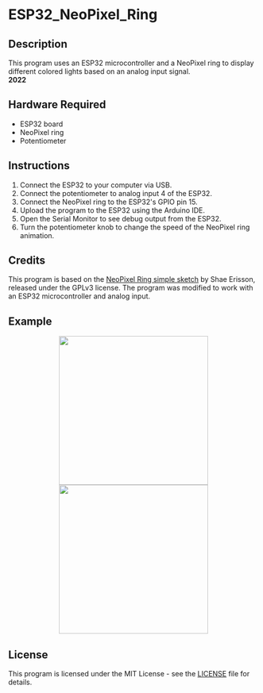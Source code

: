 # ESP32_NeoPixel_Ring
## Description
This program uses an ESP32 microcontroller and a NeoPixel ring to display different colored lights based on an analog input signal.<br><b>2022</b>

## Hardware Required

- ESP32 board
- NeoPixel ring
- Potentiometer

## Instructions

1. Connect the ESP32 to your computer via USB.
2. Connect the potentiometer to analog input 4 of the ESP32.
3. Connect the NeoPixel ring to the ESP32's GPIO pin 15.
4. Upload the program to the ESP32 using the Arduino IDE.
5. Open the Serial Monitor to see debug output from the ESP32.
6. Turn the potentiometer knob to change the speed of the NeoPixel ring animation.

## Credits

This program is based on the [NeoPixel Ring simple sketch](https://github.com/adafruit/Adafruit_NeoPixel/blob/master/examples/strandtest/strandtest.ino) by Shae Erisson, released under the GPLv3 license. The program was modified to work with an ESP32 microcontroller and analog input. 

## Example

<p align="center">
<img src="https://user-images.githubusercontent.com/77733903/226797299-b3581edb-81fb-4f11-a1ee-6f20916695f5.jpg" width="300"><img src="https://user-images.githubusercontent.com/77733903/226797608-a6423e0b-654a-4763-bad0-0db3d8e5d970.png" width="300">
</p>

## License

This program is licensed under the MIT License - see the [LICENSE](LICENSE) file for details.

